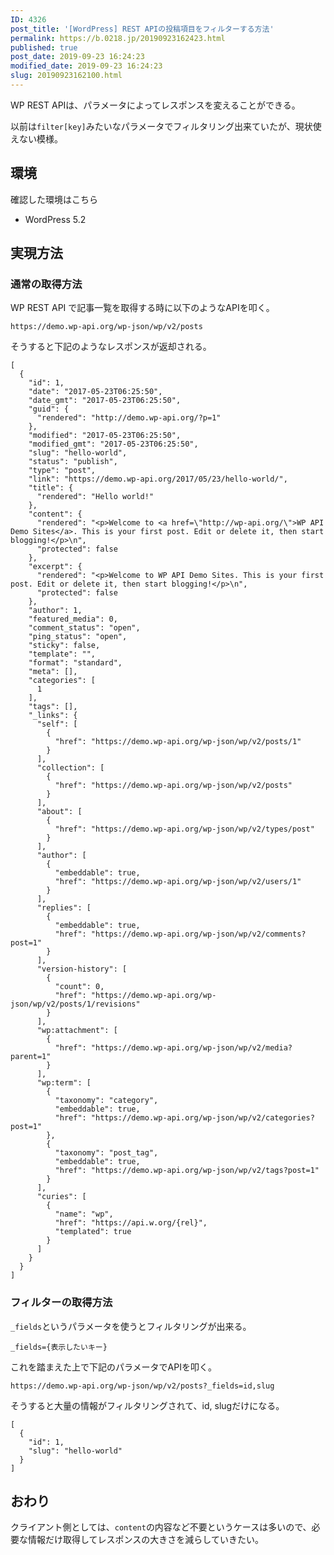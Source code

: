 ```yaml
---
ID: 4326
post_title: '[WordPress] REST APIの投稿項目をフィルターする方法'
permalink: https://b.0218.jp/20190923162423.html
published: true
post_date: 2019-09-23 16:24:23
modified_date: 2019-09-23 16:24:23
slug: 20190923162100.html
---
```

WP REST APIは、パラメータによってレスポンスを変えることができる。

以前は<code>filter[key]</code>みたいなパラメータでフィルタリング出来ていたが、現状使えない模様。

<h2>環境</h2>

確認した環境はこちら

<ul>
<li>WordPress 5.2</li>
</ul>

<h2>実現方法</h2>

<h3>通常の取得方法</h3>

WP REST API で記事一覧を取得する時に以下のようなAPIを叩く。

<pre><code>https://demo.wp-api.org/wp-json/wp/v2/posts
</code></pre>

そうすると下記のようなレスポンスが返却される。

<pre><code class="language-json">[
  {
    "id": 1,
    "date": "2017-05-23T06:25:50",
    "date_gmt": "2017-05-23T06:25:50",
    "guid": {
      "rendered": "http://demo.wp-api.org/?p=1"
    },
    "modified": "2017-05-23T06:25:50",
    "modified_gmt": "2017-05-23T06:25:50",
    "slug": "hello-world",
    "status": "publish",
    "type": "post",
    "link": "https://demo.wp-api.org/2017/05/23/hello-world/",
    "title": {
      "rendered": "Hello world!"
    },
    "content": {
      "rendered": "&lt;p&gt;Welcome to &lt;a href=\"http://wp-api.org/\"&gt;WP API Demo Sites&lt;/a&gt;. This is your first post. Edit or delete it, then start blogging!&lt;/p&gt;\n",
      "protected": false
    },
    "excerpt": {
      "rendered": "&lt;p&gt;Welcome to WP API Demo Sites. This is your first post. Edit or delete it, then start blogging!&lt;/p&gt;\n",
      "protected": false
    },
    "author": 1,
    "featured_media": 0,
    "comment_status": "open",
    "ping_status": "open",
    "sticky": false,
    "template": "",
    "format": "standard",
    "meta": [],
    "categories": [
      1
    ],
    "tags": [],
    "_links": {
      "self": [
        {
          "href": "https://demo.wp-api.org/wp-json/wp/v2/posts/1"
        }
      ],
      "collection": [
        {
          "href": "https://demo.wp-api.org/wp-json/wp/v2/posts"
        }
      ],
      "about": [
        {
          "href": "https://demo.wp-api.org/wp-json/wp/v2/types/post"
        }
      ],
      "author": [
        {
          "embeddable": true,
          "href": "https://demo.wp-api.org/wp-json/wp/v2/users/1"
        }
      ],
      "replies": [
        {
          "embeddable": true,
          "href": "https://demo.wp-api.org/wp-json/wp/v2/comments?post=1"
        }
      ],
      "version-history": [
        {
          "count": 0,
          "href": "https://demo.wp-api.org/wp-json/wp/v2/posts/1/revisions"
        }
      ],
      "wp:attachment": [
        {
          "href": "https://demo.wp-api.org/wp-json/wp/v2/media?parent=1"
        }
      ],
      "wp:term": [
        {
          "taxonomy": "category",
          "embeddable": true,
          "href": "https://demo.wp-api.org/wp-json/wp/v2/categories?post=1"
        },
        {
          "taxonomy": "post_tag",
          "embeddable": true,
          "href": "https://demo.wp-api.org/wp-json/wp/v2/tags?post=1"
        }
      ],
      "curies": [
        {
          "name": "wp",
          "href": "https://api.w.org/{rel}",
          "templated": true
        }
      ]
    }
  }
]
</code></pre>

<h3>フィルターの取得方法</h3>

<code>_fields</code>というパラメータを使うとフィルタリングが出来る。

<pre><code>_fields={表示したいキー}
</code></pre>

これを踏まえた上で下記のパラメータでAPIを叩く。

<pre><code>https://demo.wp-api.org/wp-json/wp/v2/posts?_fields=id,slug
</code></pre>

そうすると大量の情報がフィルタリングされて、id, slugだけになる。

<pre><code class="language-json">[
  {
    "id": 1,
    "slug": "hello-world"
  }
]
</code></pre>

<h2>おわり</h2>

クライアント側としては、<code>content</code>の内容など不要というケースは多いので、必要な情報だけ取得してレスポンスの大きさを減らしていきたい。